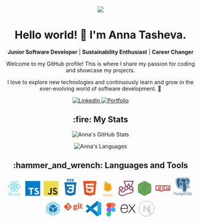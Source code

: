 <!-- Introduction -->
<div id="header" align="center">
 
  <img src="https://media.giphy.com/media/v1.Y2lkPTc5MGI3NjExdmx2dHozdTg5emZicmlyMmE0bGxqaXhnamR1cmt1NWVrZG03eHY0byZlcD12MV9pbnRlcm5hbF9naWZfYnlfaWQmY3Q9Zw/L1R1tvI9svkIWwpVYr/giphy.gif" width="480"/>
</div>
<h1 align="center">Hello world! 👋 I'm Anna Tasheva.</h1>
<p align="center">
  <strong>Junior Software Developer</strong>  |  <strong>Sustainability Enthusiast</strong>  |  <strong>Career Changer</strong>
</p>

<p align="center">
Welcome to my GitHub profile! This is where I share my passion for coding and showcase my projects. 
</p>

<p align="center">
I love to explore new technologies and continuously learn and grow in the ever-evolving world of software development. 🌱 </p>

<!-- Social Media and Portfolio Links -->
<p align="center">
  <a href="https://www.linkedin.com/in/anna-tasheva-48074085/">
    <img src="https://img.shields.io/badge/LinkedIn-Anna%20Tasheva-blue?style=flat&logo=linkedin" alt="LinkedIn" />
  </a>

  <a href="https://hi-anna.com/" >
    <img src="https://img.shields.io/badge/Portfolio-hi%E2%80%93anna.com-aqua" alt="Portfolio" />
  </a>
</p>

<!-- My Stats -->
<h2 align='center'>:fire: My Stats </h2>
<p align="center">
  <img src="https://github-readme-stats.vercel.app/api?username=annatas77&show_icons=true&rank_icon=github&theme=nightowl" alt="Anna's GitHub Stats" />
</p>

<p align="center">
    <img src="https://github-readme-stats.vercel.app/api/top-langs/?username=annatas77&show_icons=true&layout=donut-vertical&theme=nightowl" alt="Anna's Languages" />
</p>


<!-- Languages and Tools -->
<h2 align='center'>:hammer_and_wrench: Languages and Tools</h2>

<div align='center'>
  <img src="https://github.com/devicons/devicon/blob/master/icons/react/react-original-wordmark.svg" title="React" alt="React" width="40" height="40"/>&nbsp;
  <img src="https://github.com/devicons/devicon/blob/master/icons/typescript/typescript-original.svg" title="TypeScript" alt="TypeScript" width="40" height="40"/>&nbsp;
  <img src="https://github.com/devicons/devicon/blob/master/icons/javascript/javascript-original.svg" title="JavaScript" alt="JavaScript" width="40" height="40"/>&nbsp;   
  <img src="https://github.com/devicons/devicon/blob/master/icons/css3/css3-plain-wordmark.svg"  title="CSS3" alt="CSS" width="45" height="45"/>&nbsp;
  <img src="https://github.com/devicons/devicon/blob/master/icons/html5/html5-original.svg" title="HTML5" alt="HTML" width="40" height="40"/>&nbsp;
  <img src="https://github.com/devicons/devicon/blob/master/icons/firebase/firebase-plain-wordmark.svg" title="Firebase" alt="Firebase" width="40" height="40"/>&nbsp;
  <img src="https://github.com/devicons/devicon/blob/master/icons/jest/jest-plain.svg" title="Jest" alt="Jest" width="40" height="40"/>&nbsp;
  <img src="https://github.com/devicons/devicon/blob/master/icons/nodejs/nodejs-plain.svg" title="NodeJS" alt="NodeJS" width="40" height="40"/>&nbsp;
  <img src="https://github.com/devicons/devicon/blob/master/icons/npm/npm-original-wordmark.svg" title="NPM"  alt="NPM" width="40" height="40"/>&nbsp;
  <img src="https://github.com/devicons/devicon/blob/master/icons/postgresql/postgresql-plain-wordmark.svg" title="PostgreSQL"  alt="PostgreSQL" width="50" height="50"/>&nbsp;
  <img src="https://github.com/devicons/devicon/blob/master/icons/webpack/webpack-original.svg" title="Webpack"  alt="Webpack" width="40" height="40"/>&nbsp;
  <img src="https://github.com/devicons/devicon/blob/master/icons/git/git-plain-wordmark.svg" title="Git" alt="Git" width="50" height="50"/>&nbsp;
  <img src="https://github.com/devicons/devicon/blob/master/icons/vscode/vscode-original.svg" title="Visual Studio Code" alt="Visual Studio Code" width="40" height="40"/>&nbsp;
  <img src="https://github.com/devicons/devicon/blob/master/icons/figma/figma-original.svg" title="Figma" alt="Figma" width="35" height="35"/>&nbsp;
  <img src="https://github.com/devicons/devicon/blob/master/icons/express/express-original.svg" title="Express" alt="Express" width="40" height="40"/>&nbsp;
  <img src="https://github.com/devicons/devicon/blob/master/icons/nextjs/nextjs-line.svg" title="NextJS" alt="NextJS" width="40" height="40"/>&nbsp;
  
</div>


